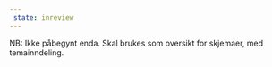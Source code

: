 ```yaml
---
 state: inreview
---
```

NB: Ikke påbegynt enda. Skal brukes som oversikt for skjemaer, med temainndeling.
